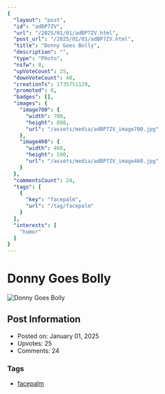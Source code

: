 ```yaml
---
{
  "layout": "post",
  "id": "adBP7ZV",
  "url": "/2025/01/01/adBP7ZV.html",
  "post_url": "/2025/01/01/adBP7ZV.html",
  "title": "Donny Goes Bolly",
  "description": "",
  "type": "Photo",
  "nsfw": 0,
  "upVoteCount": 25,
  "downVoteCount": 40,
  "creationTs": 1735751129,
  "promoted": 0,
  "badges": [],
  "images": {
    "image700": {
      "width": 700,
      "height": 898,
      "url": "/assets/media/adBP7ZV_image700.jpg"
    },
    "image460": {
      "width": 460,
      "height": 590,
      "url": "/assets/media/adBP7ZV_image460.jpg"
    }
  },
  "commentsCount": 24,
  "tags": [
    {
      "key": "facepalm",
      "url": "/tag/facepalm"
    }
  ],
  "interests": [
    "humor"
  ]
}
---
```


# Donny Goes Bolly

![Donny Goes Bolly](/assets/media/adBP7ZV_image700.jpg)

## Post Information

- Posted on: January 01, 2025
- Upvotes: 25
- Comments: 24

### Tags

- [facepalm](/tag/facepalm)
